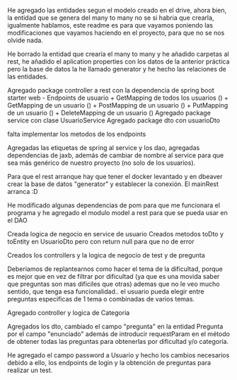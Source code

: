 He agregado las entidades segun el modelo creado en el drive,
ahora bien, la entidad que se genera del many to many no se si habria que crearla,
igualmente hablamos, este readme es para que vayamos poniendo las modificaciones que vayamos haciendo
en el proyecto, para que no se nos olvide nada.


He borrado la entidad que crearía el many to many y he añadido carpetas al rest, he añadido el 
aplication properties con los datos de la anterior práctica pero la base de datos la he llamado generator 
y he hecho las relaciones de las entidades.


Agregado package controller a rest con la dependencia de spring boot starter web
       - Endpoints de usuario
                  + GetMapping de todos los usuarios ()
                  + GetMapping de un usuario ()
                  + PostMapping de un usuario ()
                  + PutMapping de un usuario ()
                  + DeleteMapping de un usuario () 
Agregado package service con clase UsuarioService
Agregado package dto con usuarioDto

falta implementar los metodos de los endpoints


Agregadas las etiquetas de spring al service y los dao, agregadas dependencias 
de jaxb, además de cambiar de nombre al service para que sea más genérico de nuestro proyecto (no solo de los usuarios).

Para que el rest arranque hay que tener el docker levantado y en dbeaver 
crear la base de datos "generator" y establecer la conexión. El mainRest arranca :D

He modificado algunas dependencias de pom para que me funcionara el programa y he agregado el modulo model a rest para
que se pueda usar en el DAO


Creada logica de negocio en service de usuario
Creados metodos toDto y toEntity en UsuarioDto pero con return null para que no de error

Creados los controllers y la logica de negocio de test y de pregunta

Deberiamos de replantearnos como hacer el tema de la dificultad, porque es mejor que en vez de filtrar por dificultad
(ya que es una movida saber que preguntas son mas dificiles que otras) ademas que no le veo mucho sentido, que 
tenga esa funcionalidad..
el usuario pueda elegir entre preguntas especificas de 1 tema o combinadas de varios temas. 

Agregado controller y logica de Categoria

Agregados los dto, cambiado el campo "pregunta" en la entidad Pregunta por el campo "enunciado" además de 
introducir requestParam en el método de obtener todas las preguntas para obtenerlas por dificultad y/o categoría.

He agregado el campo password a Usuario y hecho los cambios necesarios debido a ello, los endpoints de login y la obtención 
de preguntas para realizar un test.

